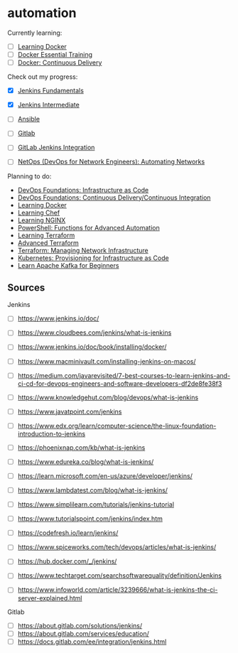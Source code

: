 # automation

Currently learning:

- [ ] [Learning Docker](https://github.com/agcdtmr/automation/blob/main/docker/docker.md)
- [ ] [Docker Essential Training](https://www.linkedin.com/learning/docker-essential-training/diving-deeper-into-docker?u=2080948)
- [ ] [Docker: Continuous Delivery](https://www.linkedin.com/learning/docker-continuous-delivery/welcome?u=2080948)

Check out my progress:
- [x] [Jenkins Fundamentals](https://github.com/agcdtmr/automation/blob/main/jenkins-fundamentals.md)
- [x] [Jenkins Intermediate](https://github.com/agcdtmr/automation/blob/main/jenkins-intermediate.md)
- [ ] [Ansible](https://github.com/agcdtmr/automation/blob/main/ansible.md)
- [ ] [Gitlab](https://github.com/agcdtmr/automation/blob/main/gitlab.md)
- [ ] [GitLab Jenkins Integration](https://github.com/agcdtmr/automation/blob/main/gitLab-jenkins-integration.md)
- [ ] [NetOps (DevOps for Network Engineers): Automating Networks](https://github.com/agcdtmr/automation/blob/main/netops.md)



Planning to do:
- [DevOps Foundations: Infrastructure as Code](https://www.linkedin.com/learning/devops-foundations-infrastructure-as-code-18965758/make-your-systems-better-with-infrastructure-as-code?u=2080948)
- [DevOps Foundations: Continuous Delivery/Continuous Integration](https://www.linkedin.com/learning/devops-foundations-continuous-delivery-continuous-integration-14449917/devops-foundations-cd-ci?u=2080948)
- [Learning Docker](https://www.linkedin.com/learning/learning-docker-17236240/get-up-and-running-quick-with-docker?u=2080948)
- [Learning Chef](https://www.linkedin.com/learning/learning-chef/welcome?u=2080948)
- [Learning NGINX](https://www.linkedin.com/learning/learning-nginx-17014605/what-is-nginx?u=2080948)
- [PowerShell: Functions for Advanced Automation](https://www.linkedin.com/learning/powershell-functions-for-advanced-automation/advance-your-powershell-functions?u=2080948)
- [Learning Terraform](https://www.linkedin.com/learning/learning-terraform-15575129/learn-terraform-for-your-cloud-infrastructure?u=2080948)
- [Advanced Terraform](https://www.linkedin.com/learning/advanced-terraform-18720794/introduction-to-advanced-terraform?u=2080948)
- [Terraform: Managing Network Infrastructure](https://www.linkedin.com/learning/terraform-managing-network-infrastructure/network-management-in-the-cloud?u=2080948)
- [Kubernetes: Provisioning for Infrastructure as Code](https://www.linkedin.com/learning/kubernetes-provisioning-for-infrastructure-as-code/introduction?u=2080948)
- [Learn Apache Kafka for Beginners](https://www.linkedin.com/learning/learn-apache-kafka-for-beginners-22305582/kafka-course-introduction?u=2080948)



## Sources

Jenkins
- [ ] https://www.jenkins.io/doc/
- [ ] https://www.cloudbees.com/jenkins/what-is-jenkins
- [ ] https://www.jenkins.io/doc/book/installing/docker/
- [ ] https://www.macminivault.com/installing-jenkins-on-macos/
- [ ] https://medium.com/javarevisited/7-best-courses-to-learn-jenkins-and-ci-cd-for-devops-engineers-and-software-developers-df2de8fe38f3
- [ ] https://www.knowledgehut.com/blog/devops/what-is-jenkins
- [ ] https://www.javatpoint.com/jenkins
- [ ] https://www.edx.org/learn/computer-science/the-linux-foundation-introduction-to-jenkins
- [ ] https://phoenixnap.com/kb/what-is-jenkins
- [ ] https://www.edureka.co/blog/what-is-jenkins/
- [ ] https://learn.microsoft.com/en-us/azure/developer/jenkins/
- [ ] https://www.lambdatest.com/blog/what-is-jenkins/
- [ ] https://www.simplilearn.com/tutorials/jenkins-tutorial
- [ ] https://www.tutorialspoint.com/jenkins/index.htm
- [ ] https://codefresh.io/learn/jenkins/
- [ ] https://www.spiceworks.com/tech/devops/articles/what-is-jenkins/
- [ ] https://hub.docker.com/_/jenkins/
- [ ] https://www.techtarget.com/searchsoftwarequality/definition/Jenkins
- [ ] https://www.infoworld.com/article/3239666/what-is-jenkins-the-ci-server-explained.html



Gitlab
- [ ] https://about.gitlab.com/solutions/jenkins/
- [ ] https://about.gitlab.com/services/education/
- [ ] https://docs.gitlab.com/ee/integration/jenkins.html

